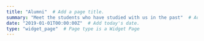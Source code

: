 ```yaml
---
title: "Alumni"  # Add a page title.
summary: "Meet the students who have studied with us in the past"  # Add a page description.
date: "2019-01-01T00:00:00Z"  # Add today's date.
type: "widget_page"  # Page type is a Widget Page
---
```

